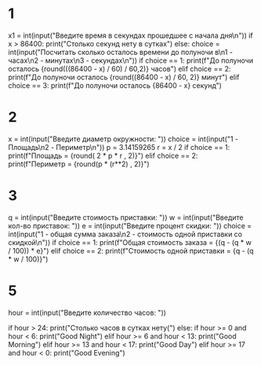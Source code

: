 # 1 

x1 = int(input("Введите время в секундах прошедшее с начала дня\n"))
if x > 86400:
    print("Столько секунд нету в сутках")
else:
    choice = int(input("Посчитать сколько осталось времени до полуночи в\n1 - часах\n2 - минутах\n3 - секундах\n"))
    if choice == 1:
        print(f"До полуночи осталось {round(((86400 - x) / 60) / 60,2)} часов")
    elif choice == 2:
        print(f"До полуночи осталось {round((86400 - x) / 60, 2)} минут")
    elif choice == 3:
        print(f"До полуночи осталось {86400 - x} секунд")

# 2 
x = int(input("Введите диаметр окружности: "))
choice = int(input("1 - Площадь\n2 - Периметр\n"))
p = 3.14159265
r = x / 2
if choice == 1:
    print(f"Площадь = {round( 2 * p * r , 2)}")
elif choice == 2:
    print(f"Периметр = {round(p * (r**2) , 2)}")

# 3 

q = int(input("Введите стоимость приставки: "))
w = int(input("Введите кол-во приставок: "))
e = int(input("Введите процент скидки: "))
choice = int(input("1 - общая сумма заказа\n2 - стоимость одной приставки со скидкой\n"))
if choice == 1:
    print(f"Общая стоимость заказа = {(q - (q * w / 100)) * e}")
elif choice == 2:
    print(f"Стоимость одной приставки = {q - (q * w / 100)}")

# 5 
hour = int(input("Введите количество часов: "))

if hour > 24:
    print("Столько часов в сутках нету(")
else:
    if hour >= 0 and hour < 6:
        print("Good Night")
    elif hour >= 6 and hour < 13:
        print("Good Morning")
    elif hour >= 13 and hour < 17:
        print("Good Day")
    elif hour >= 17 and hour < 0:
        print("Good Evening")
